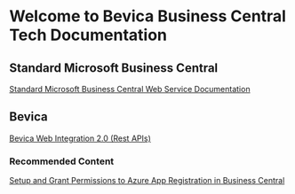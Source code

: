 # Welcome to Bevica Business Central Tech Documentation 

## Standard Microsoft Business Central 

[Standard Microsoft Business Central Web Service Documentation](BC/BC-Standard.md)

## Bevica

[Bevica Web Integration 2.0 (Rest APIs)](Docs/APIs/Bevica-2_0.md)

### Recommended Content

[Setup and Grant Permissions to Azure App Registration in Business Central](BC/AzureADAppRegistration.md)
